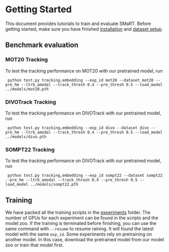 # Getting Started

This document provides tutorials to train and evaluate SMaRT. Before getting started, make sure you have finished [installation](INSTALL.md) and [dataset setup](DATA.md).

## Benchmark evaluation


### MOT20 Tracking

To test the tracking performance on MOT20 with our pretrained model, run

~~~
 python test.py tracking,embedding --exp_id mot20 --dataset mot20 --pre_hm --ltrb_amodal --track_thresh 0.4 --pre_thresh 0.5 --load_model ../models/mot20.pth
~~~

### DIVOTrack Tracking

To test the tracking performance on DIVOTrack with our pretrained model, run

~~~
 python test.py tracking,embedding --exp_id divo --dataset divo --pre_hm --ltrb_amodal --track_thresh 0.4 --pre_thresh 0.5 --load_model ../models/divo.pth
~~~

### SOMPT22 Tracking

To test the tracking performance on DIVOTrack with our pretrained model, run

~~~
 python test.py tracking,embedding --exp_id sompt22 --dataset sompt22 --pre_hm --ltrb_amodal --track_thresh 0.4 --pre_thresh 0.5 --load_model ../models/sompt22.pth
~~~



## Training
We have packed all the training scripts in the [experiments](../experiments) folder. The number of GPUs for each experiment can be found in the scripts and the model zoo. If the training is terminated before finishing, you can use the same command with `--resume` to resume  raining. It will found the latest model with the same `exp_id`. Some experiments rely on pretraining on another model. In this case, download the pretrained model from our model zoo or train that model first.